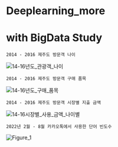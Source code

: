 # Deeplearning_more

# with BigData Study  
  
    
    2014 - 2016 제주도 방문객 나이
![14-16년도_관광객_나이](https://user-images.githubusercontent.com/73810942/182981075-3819873d-fb47-4e31-bccc-7f82b5178bca.png)  
  
    
    2014 - 2016 제주도 방문객 구매 품목
![14-16년도_구매_품목](https://user-images.githubusercontent.com/73810942/182981147-13d33301-5ff0-4e2b-bd5d-e55a52fc0167.png)
      
    2014 - 2016 제주도 방문객 시장별 지출 금액
  ![14-16시장별_사용_금액_나이별](https://user-images.githubusercontent.com/73810942/182981167-6b9100a5-0dc3-490d-9777-508f7e20d400.png)
  
    
    2022년 2월 - 8월 카카오톡에서 사용한 단어 빈도수
         
![Figure_1](https://user-images.githubusercontent.com/73810942/182981352-dc7c3c2b-55fc-4849-9dc0-02d941404df6.png)
